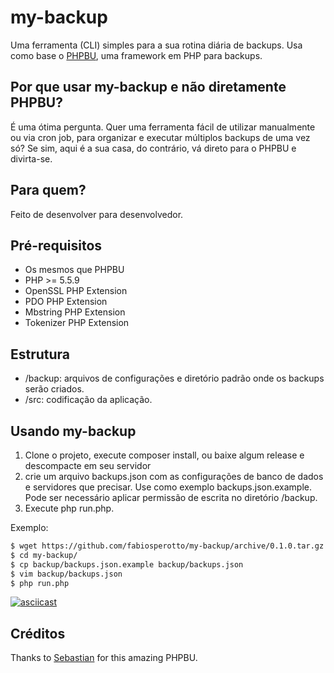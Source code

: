 # my-backup
Uma ferramenta (CLI) simples para a sua rotina diária de backups. Usa como base o [PHPBU](http://phpbu.de/), uma framework em PHP para backups.

## Por que usar my-backup e não diretamente PHPBU?
É uma ótima pergunta. Quer uma ferramenta fácil de utilizar manualmente ou via cron job, para organizar e executar múltiplos backups de uma vez só? Se sim, aqui é a sua casa, do contrário, vá direto para o PHPBU e divirta-se.

## Para quem?
Feito de desenvolver para desenvolvedor. 

## Pré-requisitos
- Os mesmos que PHPBU
- PHP >= 5.5.9
- OpenSSL PHP Extension
- PDO PHP Extension
- Mbstring PHP Extension
- Tokenizer PHP Extension

## Estrutura
- /backup: arquivos de configurações e diretório padrão onde os backups serão criados.
- /src: codificação da aplicação.

## Usando my-backup
1. Clone o projeto, execute composer install, ou baixe algum release e descompacte em seu servidor
2. crie um arquivo backups.json com as configurações de banco de dados e servidores que precisar. Use como exemplo backups.json.example. Pode ser necessário aplicar permissão de escrita no diretório /backup.
3. Execute php run.php.

Exemplo:
```bash
$ wget https://github.com/fabiosperotto/my-backup/archive/0.1.0.tar.gz -O - | tar -xz
$ cd my-backup/
$ cp backup/backups.json.example backup/backups.json
$ vim backup/backups.json
$ php run.php
```

[![asciicast](https://asciinema.org/a/4qswbn32t0qaa2yqa93bty4gn.png)](https://asciinema.org/a/4qswbn32t0qaa2yqa93bty4gn)

## Créditos
Thanks to [Sebastian](https://github.com/sebastianfeldmann/phpbu) for this amazing PHPBU.

